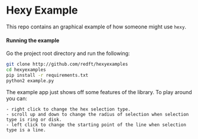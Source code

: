 # Hexy Example

This repo contains an graphical example of how someone might use `hexy`.

#### Running the example

Go the project root directory and run the following:

```bash
git clone http://github.com/redft/hexyexamples
cd hexyexamples
pip install -r requirements.txt
python2 example.py
```

The example app just shows off some features of the library. To play around you can:

```
- right click to change the hex selection type. 
- scroll up and down to change the radius of selection when selection type is ring or disk.
- left click to change the starting point of the line when selection type is a line.
```
